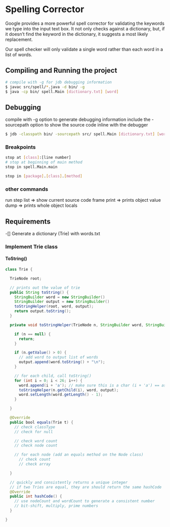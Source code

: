 # Spelling Corrector

Google provides a more powerful spell corrector for validating the keywords we type into the input text box. It not only checks against a dictionary, but, if it doesn’t find the keyword in the dictionary, it suggests a most likely replacement.

Our spell checker will only validate a single word rather than each word in a list of words.

## Compiling and Running the project

``` sh
# compile with -g for jdb debugging information
$ javac src/spell/*.java -d bin/ -g
$ java -cp bin/ spell.Main [dictionary.txt] [word]
```

## Debugging
compile with -g option to generate debugging information
include the -sourcepath option to show the source code inline with the debugger

```sh
$ jdb -classpath bin/ -sourcepath src/ spell.Main [dictionary.txt] [word]
```

### Breakpoints
```sh
stop at [class]:[line number]
# stop at beginning of main method
stop in spell.Main.main

stop in [package].[class].[method]
```

### other commands
run
step
list => show current source code frame
print => prints object value
dump => prints whole object
locals

## Requirements

-[] Generate a dictionary (Trie) with words.txt

### Implement Trie class

#### ToString()

```java
class Trie {

  TrieNode root;

  // prints out the value of trie
  public String toString() {
    StringBuilder word = new StringBuilder()
    StringBuilder output = new StringBuilder()
    toStringHelper(root, word, output);
    return output.toString();
  }

  private void toStringHelper(TrieNode n, StringBuilder word, StringBuilder output) {

    if (n == null) {
      return;
    }

    if (n.getValue() > 0) {
      // add word to output list of words
      output.append(word.toString() + "\n");
    }

    // for each child, call toString()
    for (int i = 0; i < 26; i++) {
      word.append(i + 'a'); // make sure this is a char (i + 'a') == ascii value for char
      toStringHelper(n.getChild(i), word, output);
      word.setLength(word.getLength() - 1);
    }

  }

  @Override
  public bool equals(Trie t) {
    // check classType
    // check for null

    // check word count
    // check node count

    // for each node (add an equals method on the Node class)
      // check count
      // check array

  }

  // quickly and consistently returns a unique integer
  // if two Tries are equal, they are should return the same hashCode
  @Override
  public int hashCode() {
    // use nodeCount and wordCount to generate a consistent number
    // bit-shift, multiply, prime numbers
  }

}
```
